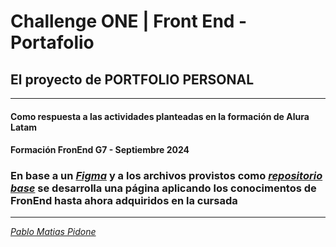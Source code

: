 # Challenge ONE | Front End -  Portafolio
## El proyecto de PORTFOLIO PERSONAL
---
#### Como respuesta a las actividades planteadas en la formación de Alura Latam
#### Formación FronEnd G7 - Septiembre 2024

### En base a un _[Figma](https://www.figma.com/file/o2di04LyhIgUoAbkNLde80/Portafolio?type=design&node-id=1-29&mode=design)_ y a los archivos provistos como _[repositorio base](https://github.com/alura-challenges/challenge-one-portafolio-latam)_ se desarrolla una página aplicando los conocimentos de FronEnd hasta ahora adquiridos en la cursada
---
_[Pablo Matias Pidone](mailto:pablomatias.ph@gmail.com)_
